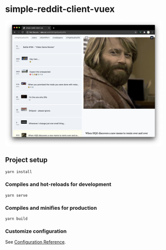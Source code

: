 # simple-reddit-client-vuex

![demo](https://github.com/alectrocute/simple-reddit-client-vuex/blob/master/screenshot-2.png)

## Project setup
```
yarn install
```

### Compiles and hot-reloads for development
```
yarn serve
```

### Compiles and minifies for production
```
yarn build
```

### Customize configuration
See [Configuration Reference](https://cli.vuejs.org/config/).
